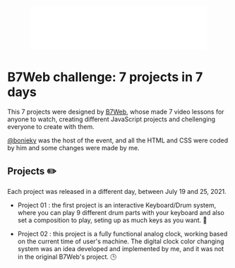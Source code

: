 <h1 align="center">
    <img alt="B7Web" title="B7Web" src="./logo.png"/>
</h1>

# B7Web challenge: 7 projects in 7 days

This 7 projects were designed by [B7Web](https://b7web.com.br/), whose made 7 video lessons for anyone to watch, creating different JavaScript projects and chellenging everyone to create with them.

[@bonieky](https://instagram.com/bonieky) was the host of the event, and all the HTML and CSS were coded by him and some changes were made by me.

## Projects	:pencil2:

Each project was released in a different day, between July 19 and 25, 2021.

- Project 01 : the first project is an interactive Keyboard/Drum system, where you can play 9 different drum parts with your keyboard and also set a composition to play, seting up as much keys as you want. :drum:

- Project 02 : this project is a fully functional analog clock, working based on the current time of user's machine. The digital clock color changing system was an idea developed and implemented by me, and it was not in the original B7Web's project. :clock3:
